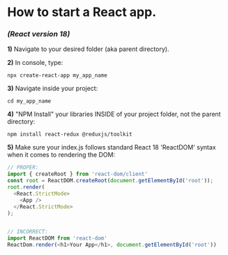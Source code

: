 # How to start a React app.

### _(React version 18)_

**1)** Navigate to your desired folder (aka parent directory).

**2)** In console, type:
```
npx create-react-app my_app_name
```
**3)** Navigate inside your project:
```
cd my_app_name
```
**4)** "NPM Install" your libraries INSIDE of your project folder, not the parent directory:
```
npm install react-redux @reduxjs/toolkit
```
**5)** Make sure your index.js follows standard React 18 'ReactDOM' syntax when it comes to rendering the DOM:
```js
// PROPER:
import { createRoot } from 'react-dom/client'
const root = ReactDOM.createRoot(document.getElementById('root'));
root.render(
  <React.StrictMode>
    <App />
  </React.StrictMode>
);


// INCORRECT:
import ReactDOM from 'react-dom'
ReactDom.render(<h1>Your App</h1>, document.getElementById('root'))
```


